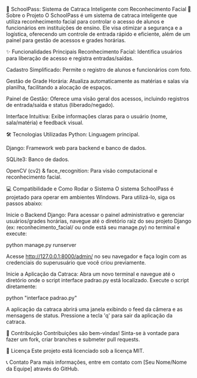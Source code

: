 🏫 SchoolPass: Sistema de Catraca Inteligente com Reconhecimento Facial
🚀 Sobre o Projeto
O SchoolPass é um sistema de catraca inteligente que utiliza reconhecimento facial para controlar o acesso de alunos e funcionários em instituições de ensino. Ele visa otimizar a segurança e a logística, oferecendo um controle de entrada rápido e eficiente, além de um painel para gestão de acessos e grades horárias.

✨ Funcionalidades Principais
Reconhecimento Facial: Identifica usuários para liberação de acesso e registra entradas/saídas.

Cadastro Simplificado: Permite o registro de alunos e funcionários com foto.

Gestão de Grade Horária: Atualiza automaticamente as matérias e salas via planilha, facilitando a alocação de espaços.

Painel de Gestão: Oferece uma visão geral dos acessos, incluindo registros de entrada/saída e status (liberado/negado).

Interface Intuitiva: Exibe informações claras para o usuário (nome, sala/matéria) e feedback visual.

🛠️ Tecnologias Utilizadas
Python: Linguagem principal.

Django: Framework web para backend e banco de dados.

SQLite3: Banco de dados.

OpenCV (cv2) & face_recognition: Para visão computacional e reconhecimento facial.

💻 Compatibilidade e Como Rodar o Sistema
O sistema SchoolPass é projetado para operar em ambientes Windows. Para utilizá-lo, siga os passos abaixo:

Inicie o Backend Django:
Para acessar o painel administrativo e gerenciar usuários/grades horárias, navegue até o diretório raiz do seu projeto Django (ex: reconhecimento_facial/ ou onde está seu manage.py) no terminal e execute:

python manage.py runserver

Acesse http://127.0.0.1:8000/admin/ no seu navegador e faça login com as credenciais do superusuário que você criou previamente.

Inicie a Aplicação da Catraca:
Abra um novo terminal e navegue até o diretório onde o script interface padrao.py está localizado. Execute o script diretamente:

python "interface padrao.py"

A aplicação da catraca abrirá uma janela exibindo o feed da câmera e as mensagens de status. Pressione a tecla 'q' para sair da aplicação da catraca.

🤝 Contribuição
Contribuições são bem-vindas! Sinta-se à vontade para fazer um fork, criar branches e submeter pull requests.

📄 Licença
Este projeto está licenciado sob a licença MIT.

📞 Contato
Para mais informações, entre em contato com [Seu Nome/Nome da Equipe] através do GitHub.